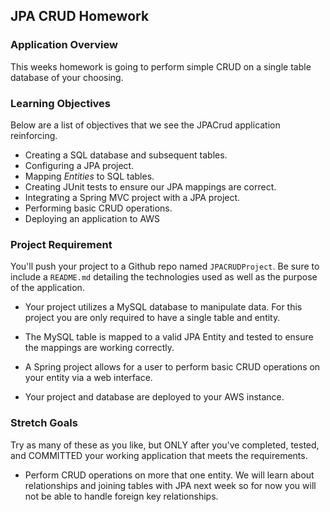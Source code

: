 ## JPA CRUD Homework

### Application Overview
This weeks homework is going to perform simple CRUD on a single table database of your choosing.

### Learning Objectives
Below are a list of objectives that we see the JPACrud application reinforcing.

  * Creating a SQL database and subsequent tables.
  * Configuring a JPA project.
  * Mapping _Entities_ to SQL tables.
  * Creating JUnit tests to ensure our JPA mappings are correct.
  * Integrating a Spring MVC project with a JPA project.
  * Performing basic CRUD operations.
  * Deploying an application to AWS

### Project Requirement
You'll push your project to a Github repo named `JPACRUDProject`.  Be sure to include a `README.md` detailing the technologies used as well as the purpose of the application.

  * Your project utilizes a MySQL database to manipulate data. For this project you are only required to have a single table and entity.

  * The MySQL table is mapped to a valid JPA Entity and tested to ensure the mappings are working correctly.

  * A Spring project allows for a user to perform basic CRUD operations on your entity via a web interface.

  * Your project and database are deployed to your AWS instance.

### Stretch Goals
Try as many of these as you like, but ONLY after you've completed, tested, and COMMITTED your working application that meets the requirements.

  * Perform CRUD operations on more that one entity. We will learn about relationships and joining tables with JPA next week so for now you will not be able to handle foreign key relationships.
